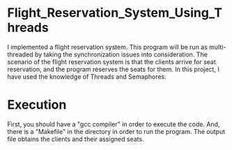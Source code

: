 # Flight_Reservation_System_Using_Threads
I implemented a flight reservation system. This program will be run as multi-threaded by taking the synchronization issues into  consideration. The scenario of the flight reservation system 
is that the clients arrive for seat reservation, and the program reserves the seats for them. In this project, I have used the knowledge of Threads and Semaphores.

# Execution
First, you should have a "gcc compiler" in order to execute the code. And, there is a "Makefile" in the directory in order to run the program. The output file obtains the clients and their assigned seats.
